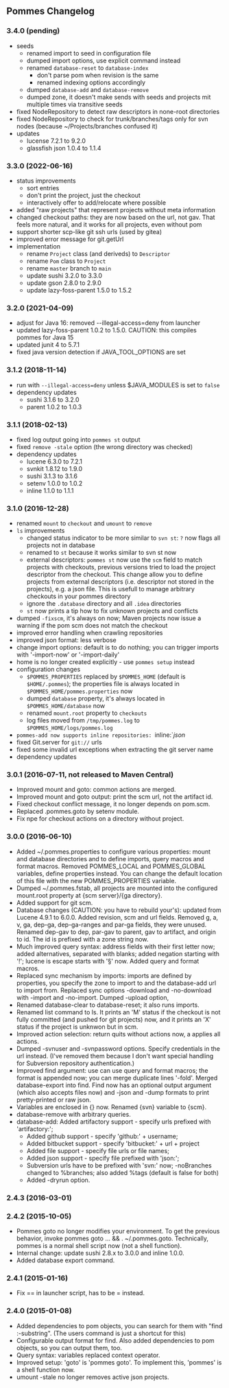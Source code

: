 ## Pommes Changelog

### 3.4.0 (pending)

* seeds
  * renamed import to seed in configuration file 
  * dumped import options, use explicit command instead
  * renamed `database-reset` to `database-index`
    * don't parse pom when revision is the same
    * renamed indexing options accordingly
  * dumped `database-add` and `database-remove`
  * dumped zone, it doesn't make sends with seeds and projects mit multiple times via transitive seeds
* fixed NodeRepository to detect raw descriptors in none-root directories
* fixed NodeRepository to check for trunk/branches/tags only for svn nodes (because ~/Projects/branches confused it)
* updates
  * lucense 7.2.1 to 9.2.0
  * glassfish json 1.0.4 to 1.1.4


### 3.3.0 (2022-06-16)

* status improvements
  * sort entries
  * don't print the project, just the checkout
  * interactively offer to add/relocate where possible
* added "raw projects" that represent projects without meta information
* changed checkout paths: they are now based on the url, not gav. That feels more natural, and it works
  for all projects, even without pom
* support shorter scp-like git ssh urls (used by gitea)
* improved error message for git.getUrl
* implementation
  * rename `Project` class (and deriveds) to `Descriptor`
  * rename `Pom` class to `Project`
  * rename `master` branch to `main`
  * update sushi 3.2.0 to 3.3.0
  * update gson 2.8.0 to 2.9.0
  * update lazy-foss-parent 1.5.0 to 1.5.2


### 3.2.0 (2021-04-09)

* adjust for Java 16: removed --illegal-access=deny from launcher
* updated lazy-foss-parent 1.0.2 to 1.5.0. CAUTION: this compiles pommes for Java 15
* updated junit 4 to 5.7.1
* fixed java version detection if JAVA_TOOL_OPTIONS are set


### 3.1.2 (2018-11-14)

* run with `--illegal-access=deny` unless $JAVA_MODULES is set to `false`
* dependency updates
  * sushi 3.1.6 to 3.2.0
  * parent 1.0.2 to 1.0.3


### 3.1.1 (2018-02-13)

* fixed log output going into `pommes st` output
* fixed `remove -stale` option (the wrong directory was checked)
* dependency updates
  * lucene 6.3.0 to 7.2.1
  * svnkit 1.8.12 to 1.9.0
  * sushi 3.1.3 to 3.1.6
  * setenv 1.0.0 to 1.0.2
  * inline 1.1.0 to 1.1.1
 
 
### 3.1.0 (2016-12-28)

* renamed `mount` to `checkout` and `umount` to `remove`
* `ls` improvements
  * changed status indicator to be more similar to `svn st`: `?` now flags all projects not in database
  * renamed to `st` because it works similar to svn st now
  * external descriptors:
    `pommes st` now use the `scm` field to match projects with checkouts, previous versions tried to load the project descriptor 
    from the checkout. This change allow you to define projects from external descriptors (i.e. descriptor not stored in the projects),
    e.g. a json file. This is usefull to manage arbitrary checkouts in your pommes directory 
  * ignore the `.database` directory and all `.idea` directories
  * `st` now prints a tip how to fix unknown projects and conflicts
* dumped `-fixscm`, it's always on now; Maven projects now issue a warning if the pom scm does not match the checkout
* improved error handling when crawling repositories
* improved json format: less verbose
* change import options: default is to do nothing; you can trigger imports with '-import-now' or '-import-daily'
* home is no longer created explicitly - use `pommes setup` instead
* configuration changes
  * `$POMMES_PROPERTIES` replaced by `$POMMES_HOME` (default is `$HOME/.pommes`); the properties file is always located in `$POMMES_HOME/pommes.properties` now
  * dumped `database` property, it's always located in `$POMMES_HOME/database` now
  * renamed `mount.root` property to `checkouts`
  * log files moved from `/tmp/pommes.log` to `$POMMES_HOME/logs/pommes.log`
* `pommes-add now supports inline repositories: `inline:`*json*
* fixed Git.server for `git://` urls
* fixed some invalid url exceptions when extracting the git server name
* dependency updates


### 3.0.1 (2016-07-11, not released to Maven Central)

* Improved mount and goto: common actions are merged.
* Improved mount and goto output: print the scm url, not the artifact id.
* Fixed checkout conflict message, it no longer depends on pom.scm.
* Replaced .pommes.goto by setenv module. 
* Fix npe for checkout actions on a directory without project.


### 3.0.0 (2016-06-10)

* Added ~/.pommes.properties to configure various properties: mount and database directories and to define imports, query macros and format macros.
  Removed POMMES_LOCAL and POMMES_GLOBAL variables, define properties instead. You can change the default location of this file with the new
  POMMES_PROPERTIES variable.
* Dumped ~/.pommes.fstab, all projects are mounted into the configured mount.root property at {scm server}/{ga directory}.
* Added support for git scm.
* Database changes (CAUTION: you have to rebuild your's): updated from Lucene 4.9.1 to 6.0.0. Added revision, scm and url fields.
  Removed g, a, v, ga, dep-ga, dep-ga-ranges and par-ga fields, they were unused. Renamed dep-gav to dep, par-gav to parent,
  gav to artifact, and origin to id. The id is prefixed with a zone string now.
* Much improved query syntax: address fields with their first letter now; added alternatives, separated with blanks;
  added negation starting with '!'; lucene is escape starts with '§' now.
  Added query and format macros.
* Replaced sync mechanism by imports: imports are defined by properties, you specify the zone to import to and the database-add url
  to import from. Replaced sync options -download and -no-download with -import and -no-import. Dumped -upload option,
* Renamed database-clear to database-reset; it also runs imports.
* Renamed list command to ls. It prints an 'M' status if the checkout is not fully committed
  (and pushed for git projects) now, and it prints an 'X' status if the project is unknwon but in scm.
* Improved action selection: return quits without actions now, a applies all actions.
* Dumped -svnuser and -svnpassword options. Specify credentials in the url instead.
  (I've removed them because I don't want special handling for Subversion repository authentication.)
* Improved find argument: use can use query and format macros; the format is appended now; you can merge duplicate lines '-fold'.
  Merged database-export into find. Find now has an optional output argument (which also accepts files now) and -json and -dump
  formats to print pretty-printed or raw json.
* Variables are enclosed in {} now. Renamed {svn} variable to {scm}.
* database-remove with arbitrary queries.
* database-add: Added artifactory support - specify urls prefixed with 'artifactory:';
  * Added github support - specify 'github:' + username;
  * Added bitbucket support - specify 'bitbucket:' + url + project
  * Added file support - specify file urls or file names;
  * Added json support - specify file prefixed with 'json:';
  * Subversion urls have to be prefixed with 'svn:' now; -noBranches changed to %branches; also added %tags (default is false for both)
  * Added -dryrun option.

### 2.4.3 (2016-03-01)

### 2.4.2 (2015-10-05)

* Pommes goto no longer modifies your environment. To get the previous behavior, invoke pommes goto ... && . ~/.pommes.goto.
  Technically, pommes is a normal shell script now (not a shell function).
* Internal change: update sushi 2.8.x to 3.0.0 and inline 1.0.0.
* Added database export command.

### 2.4.1 (2015-01-16)

* Fix == in launcher script, has to be = instead.

### 2.4.0 (2015-01-08)

* Added dependencies to pom objects, you can search for them with "find :-substring". (The users command is just a shortcut for this)
* Configurable output format for find. Also added dependencies to pom objects, so you can output them, too.
* Query syntax: variables replaced context operator.
* Improved setup: 'goto' is 'pommes goto'. To implement this, 'pommes' is a shell function now.
* umount -stale no longer removes active json projects.
